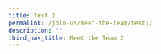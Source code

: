 ```yaml
---
title: Test 1
permalink: /join-us/meet-the-team/test1/
description: ""
third_nav_title: Meet the Team 2
---
```

![]()